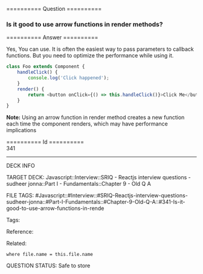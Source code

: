 ========== Question ==========  

### Is it good to use arrow functions in render methods?  

========== Answer ==========  

Yes, You can use. It is often the easiest way to pass parameters to callback functions. But you need to optimize the performance while using it.

```javascript
class Foo extends Component {
    handleClick() {
        console.log('Click happened');
    }
    render() {
        return <button onClick={() => this.handleClick()}>Click Me</button>;
    }
}
```

**Note:** Using an arrow function in render method creates a new function each time the component renders, which may have performance implications

========== Id ==========  
341

---

DECK INFO

TARGET DECK: Javascript::Interview::SRIQ - Reactjs interview questions - sudheer jonna::Part I - Fundamentals::Chapter 9 - Old Q A

FILE TAGS: #Javascript::#Interview::#SRIQ-Reactjs-interview-questions-sudheer-jonna::#Part-I-Fundamentals::#Chapter-9-Old-Q-A::#341-Is-it-good-to-use-arrow-functions-in-rende

Tags:

Reference:

Related:

```dataview
where file.name = this.file.name
```

QUESTION STATUS: Safe to store
